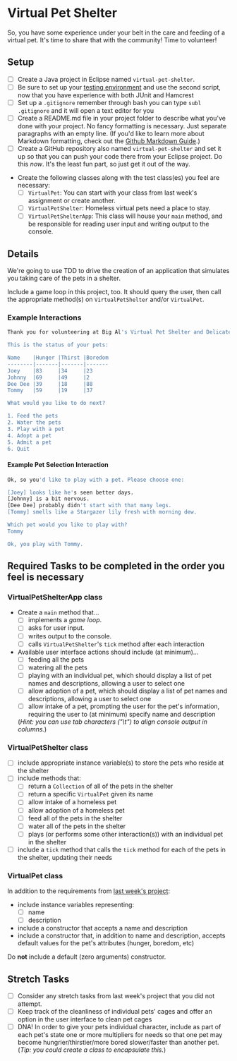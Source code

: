 # Virtual Pet Shelter

So, you have some experience under your belt in the care and feeding of a virtual pet. It's time to share that with the community! Time to volunteer!

## Setup

- [ ] Create a Java project in Eclipse named `virtual-pet-shelter`.
- [ ] Be sure to set up your [testing environment](https://github.com/WeCanCodeIT/gradle-scripts) and use the second script, now that you have experience with both JUnit and Hamcrest
- [ ] Set up a `.gitignore` remember through bash you can type `subl .gitignore` and it will open a text editor for you
- [ ] Create a README.md file in your project folder to describe what you've done with your project. No fancy formatting is necessary. Just separate paragraphs with an empty line. (If you'd like to learn more about Markdown formatting, check out the [Github Markdown Guide](https://guides.github.com/features/mastering-markdown/).)
- [ ] Create a GitHub repository also named `virtual-pet-shelter` and set it up so that you can push your code there from your Eclipse project. Do this *now*. It's the least fun part, so just get it out of the way.
- Create the following classes along with the test class(es) you feel are necessary:
	- [ ] `VirtualPet`: You can start with your class from last week's assignment or create another.
	- [ ] `VirtualPetShelter`: Homeless virtual pets need a place to stay.
	- [ ] `VirtualPetShelterApp`: This class will house your `main` method, and be responsible for reading user input and writing output to the console.

## Details

We're going to use TDD to drive the creation of an application that simulates you taking care of the pets in a shelter.

Include a game loop in this project, too. It should query the user, then call the appropriate method(s) on `VirtualPetShelter` and/or `VirtualPet`.

### Example Interactions

```bash
Thank you for volunteering at Big Al's Virtual Pet Shelter and Delicatessen!

This is the status of your pets:

Name	|Hunger	|Thirst	|Boredom
--------|-------|-------|-------
Joey	|83     |34     |23
Johnny	|69     |49     |2
Dee Dee	|39     |18     |88
Tommy	|59     |19     |37

What would you like to do next?

1. Feed the pets
2. Water the pets
3. Play with a pet
4. Adopt a pet
5. Admit a pet
6. Quit
```

#### Example Pet Selection Interaction

```bash
Ok, so you'd like to play with a pet. Please choose one:

[Joey] looks like he's seen better days.
[Johnny] is a bit nervous.
[Dee Dee] probably didn't start with that many legs.
[Tommy] smells like a Stargazer lily fresh with morning dew.

Which pet would you like to play with?
Tommy

Ok, you play with Tommy.
```

## Required Tasks to be completed in the order you feel is necessary

### VirtualPetShelterApp class

- Create a `main` method that…
	- [ ] implements a *game loop*.
	- [ ] asks for user input.
	- [ ] writes output to the console.
	- [ ] calls `VirtualPetShelter`'s `tick` method after each interaction

- Available user interface actions should include (at minimum)…
	- [ ] feeding all the pets
	- [ ] watering all the pets
	- [ ] playing with an individual pet, which should display a list of pet names and descriptions, allowing a user to select one
	- [ ] allow adoption of a pet, which should display a list of pet names and descriptions, allowing a user to select one
	- [ ] allow intake of a pet, prompting the user for the pet's information, requiring the user to (at minimum) specify name and description

	(*Hint: you can use tab characters ("\t") to align console output in columns.*)

### VirtualPetShelter class

- [ ] include appropriate instance variable(s) to store the pets who reside at the shelter
- [ ] include methods that:
	- [ ] return a `Collection` of all of the pets in the shelter
	- [ ] return a specific `VirtualPet` given its name
	- [ ] allow intake of a homeless pet
	- [ ] allow adoption of a homeless pet
	- [ ] feed all of the pets in the shelter
	- [ ] water all of the pets in the shelter
	- [ ] plays (or performs some other interaction(s)) with an individual pet in the shelter
- [ ] include a `tick` method that calls the `tick` method for each of the pets in the shelter, updating their needs

### VirtualPet class
	
In addition to the requirements from [last week's project](../virtual-pet):
- include instance variables representing:
	- [ ] name
	- [ ] description
- include a constructor that accepts a name and description
- include a constructor that, in addition to name and description, accepts default values for the pet's attributes (hunger, boredom, etc)

Do **not** include a default (zero arguments) constructor.

## Stretch Tasks

- [ ] Consider any stretch tasks from last week's project that you did not attempt.
- [ ] Keep track of the cleanliness of individual pets' cages and offer an option in the user interface to clean pet cages
- [ ] DNA! In order to give your pets individual character, include as part of each pet's state one or more multipliers for needs so that one pet may become hungrier/thirstier/more bored slower/faster than another pet. (*Tip: you could create a class to encapsulate this.*)
